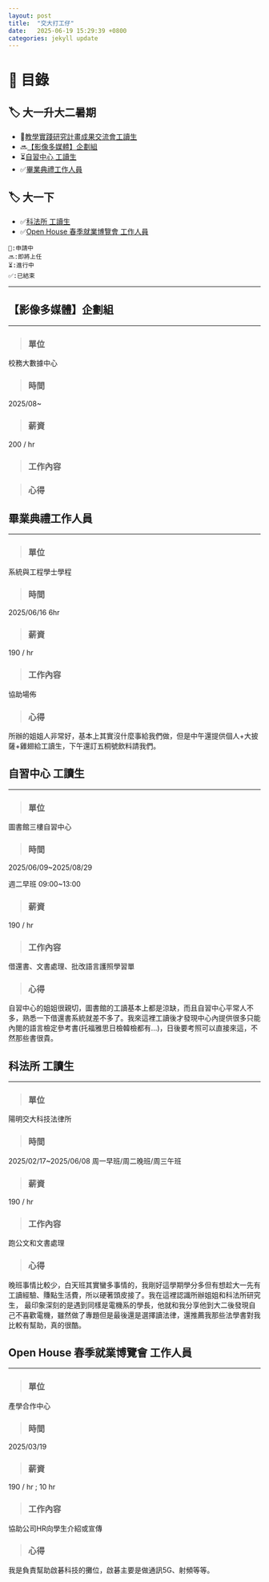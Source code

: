```yaml
---
layout: post
title:  "交大打工仔"
date:   2025-06-19 15:29:39 +0800
categories: jekyll update
---
```


# 📌 **目錄**
## 🏷️ 大一升大二暑期
- 📆[教學實踐研究計畫成果交流會工讀生](#教學實踐研究計畫成果交流會工讀生)
- 🔜[【影像多媒體】企劃組](#影像多媒體企劃組)
- ⏳[自習中心 工讀生](#自習中心-工讀生)
- ✅[畢業典禮工作人員](#畢業典禮工作人員)

## 🏷️ 大一下
- ✅[科法所 工讀生](#科法所-工讀生)
- ✅[Open House 春季就業博覽會 工作人員](#open-house-春季就業博覽會-工作人員)

```
📆:申請中
🔜:即將上任
⏳:進行中
✅:已結束
```

***

## **【影像多媒體】企劃組**
***
> ### 單位

校務大數據中心

> ### 時間

2025/08~

> ### 薪資  

200 / hr

> ### 工作內容

> ### 心得

## **畢業典禮工作人員**
***
> ### 單位

系統與工程學士學程

> ### 時間 

2025/06/16 6hr

> ### 薪資

190 / hr 

> ### 工作內容

協助場佈

> ### 心得

所辦的姐姐人非常好，基本上其實沒什麼事給我們做，但是中午還提供個人+大披薩+雞翅給工讀生，下午還訂五桐號飲料請我們。

## **自習中心 工讀生**
***
> ### 單位

圖書館三樓自習中心

> ### 時間 

2025/06/09~2025/08/29 

週二早班 09:00~13:00

> ### 薪資

190 / hr 

> ### 工作內容

借還書、文書處理、批改語言護照學習單

> ### 心得

自習中心的姐姐很親切，圖書館的工讀基本上都是涼缺，而且自習中心平常人不多，熟悉一下借還書系統就差不多了。我來這裡工讀後才發現中心內提供很多只能內閱的語言檢定參考書(托福雅思日檢韓檢都有...)，日後要考照可以直接來這，不然那些書很貴。

## **科法所 工讀生**
***
> ### 單位

陽明交大科技法律所

> ### 時間 

2025/02/17~2025/06/08 
周一早班/周二晚班/周三午班

> ### 薪資

190 / hr

> ### 工作內容

跑公文和文書處理

> ### 心得

晚班事情比較少，白天班其實蠻多事情的，我剛好這學期學分多但有想趁大一先有工讀經驗、賺點生活費，所以硬著頭皮接了。我在這裡認識所辦姐姐和科法所研究生，
最印象深刻的是遇到同樣是電機系的學長，他就和我分享他到大二後發現自己不喜歡電機，雖然做了專題但是最後還是選擇讀法律，還推薦我那些法學書對我比較有幫助，真的很酷。

## **Open House 春季就業博覽會 工作人員**
***
> ### 單位

產學合作中心

> ### 時間 

2025/03/19

> ### 薪資

190 / hr ; 10 hr

> ### 工作內容

協助公司HR向學生介紹或宣傳

> ### 心得

我是負責幫助啟碁科技的攤位，啟碁主要是做通訊5G、射頻等等。